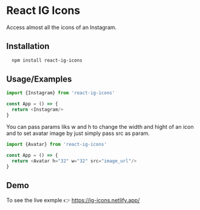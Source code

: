 # React IG Icons
Access almost all the icons of an Instagram.


## Installation

```bash
  npm install react-ig-icons
```

## Usage/Examples

```javascript
import {Instagram} from 'react-ig-icons'

const App = () => {
  return <Instagram/>
}
```

You can pass params liks w and h to change the width and hight of an icon and to set avatar image by just simply pass src as param.


```javascript
import {Avatar} from 'react-ig-icons'

const App = () => {
  return <Avatar h="32" w="32" src="image_url"/>
}
```
## Demo
To see the live exmple 👉 https://ig-icons.netlify.app/

